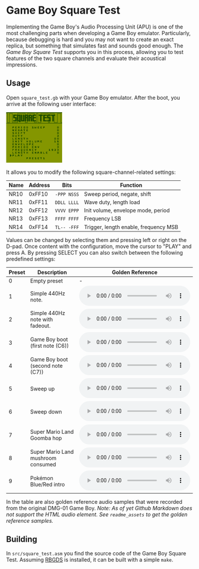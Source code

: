 # Game Boy Square Test

Implementing the Game Boy's Audio Processing Unit (APU) is one of the most challenging parts when developing a Game Boy emulator.
Particularly, because debugging is hard and you may not want to create an exact replica, but something that simulates fast and sounds good enough.
The _Game Boy Square Test_ supports you in this process, allowing you to test features of the two square channels and evaluate their acoustical impressions.

## Usage

Open `square_test.gb` with your Game Boy emulator.
After the boot, you arrive at the following user interface:

<img id="screenshot" src="readme_assets/screenshot.png"
alt="Screenshot of Game Boy Square test"
width="30%">

It allows you to modify the following square-channel-related settings:

| Name   | Address | Bits        | Function                                             |
|--------|---------|-------------|------------------------------------------------------|
| NR10   | 0xFF10  | `-PPP NSSS` | Sweep period, negate, shift                          |
| NR11   | 0xFF11  | `DDLL LLLL` | Wave duty, length load                               |
| NR12   | 0xFF12  | `VVVV EPPP` | Init volume, envelope mode, period                   |
| NR13   | 0xFF13  | `FFFF FFFF` | Frequency LSB                                        |
| NR14   | 0xFF14  | `TL-- -FFF` | Trigger, length enable, frequency MSB                |

Values can be changed by selecting them and pressing left or right on the D-pad.
Once content with the configuration, move the cursor to "PLAY" and press A.
By pressing SELECT you can also switch between the following predefined settings:

| Preset | Description                                                       | Golden Reference                                           |
|--------|-------------------------------------------------------------------|------------------------------------------------------------|
| 0      | Empty preset                                                      | -                                                          |
| 1      | Simple 440Hz note.                                                | <audio controls src="readme_assets/preset8.flac"></audio>  |
| 2      | Simple 440Hz note with fadeout.                                   | <audio controls src="readme_assets/preset9.flac"></audio>  |
| 3      | Game Boy boot (first note (C6))                                   | <audio controls src="readme_assets/preset1.flac"></audio>  |
| 4      | Game Boy boot (second note (C7))                                  | <audio controls src="readme_assets/preset2.flac"></audio>  |
| 5      | Sweep up                                                          | <audio controls src="readme_assets/preset3.flac"></audio>  |
| 6      | Sweep down                                                        | <audio controls src="readme_assets/preset4.flac"></audio>  |
| 7      | Super Mario Land Goomba hop                                       | <audio controls src="readme_assets/preset5.flac"></audio>  |
| 8      | Super Mario Land mushroom consumed                                | <audio controls src="readme_assets/preset6.flac"></audio>  |
| 9      | Pokémon Blue/Red intro                                            | <audio controls src="readme_assets/preset7.flac"></audio>  |

In the table are also golden reference audio samples that were recorded from the original DMG-01 Game Boy.
_Note: As of yet Github Markdown does not support the HTML audio element. See `readme_assets` to get the golden reference samples._

## Building

In `src/square_test.asm` you find the source code of the Game Boy Square Test.
Assuming [RBGDS](https://github.com/gbdev/rgbds) is installed, it can be built with a simple `make`.
